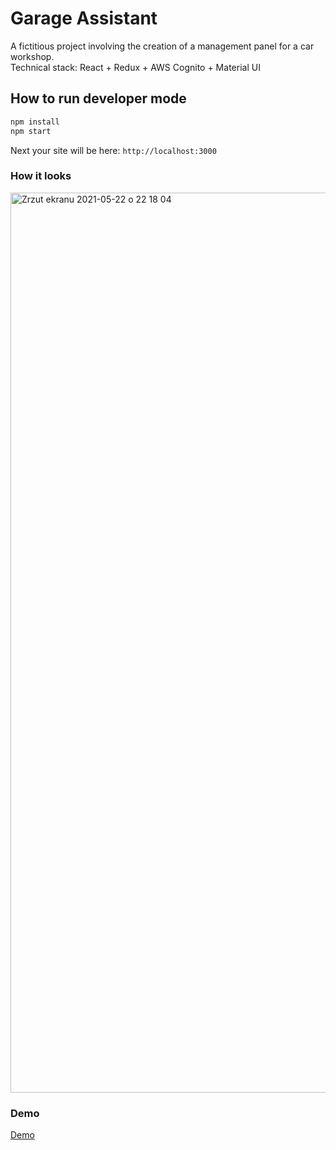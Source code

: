 # Garage Assistant
A fictitious project involving the creation of a management panel for a car workshop.  
Technical stack: React + Redux + AWS Cognito + Material UI

## How to run developer mode

```javascript
npm install
npm start
```

Next your site will be here: `http://localhost:3000`

### How it looks
<img width="1440" alt="Zrzut ekranu 2021-05-22 o 22 18 04" src="https://user-images.githubusercontent.com/7611776/119239784-9fa0f800-bb4b-11eb-93d3-c3da537130d2.png">

### Demo
[Demo](https://garage-assistant.vercel.app/)
